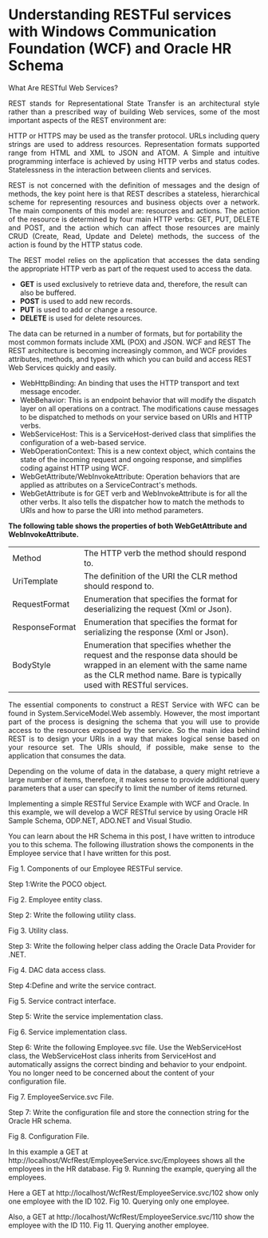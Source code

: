# Understanding RESTFul services with Windows Communication Foundation (WCF) and Oracle HR Schema

What Are RESTful Web Services?

<p align="justify">
REST stands for Representational State Transfer is an architectural style rather than a prescribed way of building Web services, some of the most important aspects of the REST environment are:
</p>
<p align="justify">
HTTP or HTTPS may be used as the transfer protocol.
URLs including query strings are used to address resources.
Representation formats supported range from HTML and XML to JSON and ATOM.
A Simple and intuitive programming interface is achieved by using HTTP verbs and status codes.
Statelessness in the interaction between clients and services.
</p>
<p align="justify">
REST is not concerned with the definition of messages and the design of methods, the key point here is that REST describes a stateless, hierarchical scheme for representing resources and business objects over a network. The main components of this model are: resources and actions. The action of the resource is determined by four main HTTP verbs: GET, PUT, DELETE and POST, and the action which can affect those resources are mainly CRUD (Create, Read, Update and Delete) methods, the success of the action is found by the HTTP status code.
</p>
<p align="justify">
The REST model relies on the application that accesses the data sending the appropriate HTTP verb as part of the request used to access the data.
<ul>
<li><b>GET</b> is used exclusively to retrieve data and, therefore, the result can also be buffered.</li>
<li><b>POST</b> is used to add new records.</li>
<li><b>PUT</b> is used to add or change a resource.</li>
<li><b>DELETE</b> is used for delete resources.</li>
</ul>
</p>
<p>
The data can be returned in a number of formats, but for portability the most common formats include XML (POX) and JSON.
WCF and REST
The REST architecture is becoming increasingly common, and WCF provides attributes, methods, and types with which you can build and access REST Web Services quickly and easily.
</p>
<p>
<ul>
<li>WebHttpBinding: An binding that uses the HTTP transport and text message encoder.</li>
<li>WebBehavior: This is an endpoint behavior that will modify the dispatch layer on all operations on a contract. The modifications cause messages to be dispatched to methods on your service based on URIs and HTTP verbs.</li>
<li>WebServiceHost: This is a ServiceHost-derived class that simplifies the configuration of a web-based service.</li>
<li>WebOperationContext: This is a new context object, which contains the state of the incoming request and ongoing response, and simplifies coding against HTTP using WCF.</li>
<li>WebGetAttribute/WebInvokeAttribute: Operation behaviors that are applied as attributes on a ServiceContract's methods.
</li>
<li>WebGetAttribute is for GET verb and WebInvokeAttribute is for all the other verbs. It also tells the dispatcher how to match the methods to URIs and how to parse the URI into method parameters.</li>
</ul>
</p>
<b>The following table shows the properties of both WebGetAttribute and WebInvokeAttribute.</b><br/>
<table>
<tr>
<td>Method</td>
<td>The HTTP verb the method should respond to.</td>
</tr>
<tr>
<td>UriTemplate</td>
<td>The definition of the URI the CLR method should respond to.</td>
</tr>
<tr>
<td>RequestFormat</td>
<td>Enumeration that specifies the format for deserializing the request (Xml or Json).</td>
</tr>
<tr>
<td>ResponseFormat</td>
<td>Enumeration that specifies the format for serializing the response (Xml or Json).</td>
</tr>
<tr>
<td>BodyStyle</td>
<td>Enumeration that specifies whether the request and the response data should be wrapped in an element with the same name as the CLR method name. Bare is typically used with RESTful services.</td>
</tr>
</table>

<p align="justify">
The essential components to construct a REST Service with WFC can be found in System.ServiceModel.Web assembly. However, the most important part of the process is designing the schema that you will use to provide access to the resources exposed by the service. So the main idea behind REST is to design your URIs in a way that makes logical sense based on your resource set. The URIs should, if possible, make sense to the application that consumes the data.
</p>
<p align="justify">
Depending on the volume of data in the database, a query might retrieve a large number of items, therefore, it makes sense to provide additional query parameters that a user can specify to limit the number of items returned.

Implementing a simple RESTful Service Example with WCF and Oracle.
In this example, we will develop a WCF RESTful service by using Oracle HR Sample Schema, ODP.NET, ADO.NET and Visual Studio.

You can learn about the HR Schema in this post, I have written to introduce you to this schema. 
The following illustration shows the components in the Employee service that I have written for this post.
</p>

Fig 1. Components of our Employee RESTFul service.



Step 1:Write the POCO object.

Fig 2. Employee entity class.



Step 2: Write the following utility class.

Fig 3. Utility class.



Step 3: Write the following helper class adding the Oracle Data Provider for .NET.

Fig 4. DAC data access class.



Step 4:Define and write the service contract.

Fig 5. Service contract interface.



Step 5: Write the service implementation class.

Fig 6. Service implementation class.



Step 6: Write the following Employee.svc file. Use the WebServiceHost class, the WebServiceHost class inherits from ServiceHost and automatically assigns the correct binding and behavior to your endpoint. You no longer need to be concerned about the content of your configuration file.

Fig 7. EmployeeService.svc File.



Step 7: Write the configuration file and store the connection string for the Oracle HR schema.

Fig 8. Configuration File.



In this example a GET at http://localhost/WcfRest/EmployeeService.svc/Employees shows all the employees in the HR database.
Fig 9. Running the example, querying all the employees.



Here a GET at http://localhost/WcfRest/EmployeeService.svc/102 show only one employee with the ID 102.
Fig 10. Querying only one employee.



Also, a GET at http://localhost/WcfRest/EmployeeService.svc/110 show the employee with the ID 110.
Fig 11. Querying another employee.
